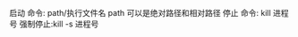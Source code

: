 启动
    命令:  path/执行文件名
       path 可以是绝对路径和相对路径
停止
     命令: kill 进程号
     强制停止:kill -s 进程号
     
     